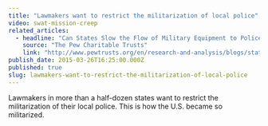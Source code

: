 ```yaml
---
title: "Lawmakers want to restrict the militarization of local police"
video: swat-mission-creep
related_articles:
  - headline: "Can States Slow the Flow of Military Equipment to Police?"
    source: "The Pew Charitable Trusts"
    link: "http://www.pewtrusts.org/en/research-and-analysis/blogs/stateline/2015/3/24/can-states-slow-the-flow-of-military-equipment-to-police"
publish_date: 2015-03-26T16:25:00.000Z
published: true
slug: lawmakers-want-to-restrict-the-militarization-of-local-police
---
```

Lawmakers in more than a half-dozen states want to restrict the militarization of their local police. This is how the U.S. became so militarized.

